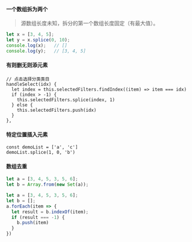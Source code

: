

#### 一个数组拆为两个

> 源数组长度未知，拆分的第一个数组长度固定（有最大值）。

```javascript
let x = [3, 4, 5];
let y = x.splice(0, 10);
console.log(x);   // []
console.log(y);   // [3, 4, 5]
```



#### 有则删无则添元素

```react
// 点击选择分类类目
handleSelect(idx) {
  let index = this.selectedFilters.findIndex((item) => item === idx)
  if (index > -1) {
    this.selectedFilters.splice(index, 1)
  } else {
    this.selectedFilters.push(idx)
  }
},
```



#### 特定位置插入元素

```react
const demoList = ['a', 'c']
demoList.splice(1, 0, 'b')
```





#### 数组去重  

```javascript
let a = [3, 4, 5, 3, 5, 6];
let b = Array.from(new Set(a));
```

```javascript
let a = [3, 4, 5, 3, 5, 6];
let b = [];
a.forEach(item => {
  let result = b.indexOf(item);
  if (result === -1) {
    b.push(item)
  }
})
```











